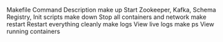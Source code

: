 
Makefile Command	Description
make up	Start Zookeeper, Kafka, Schema Registry, Init scripts
make down	Stop all containers and network
make restart	Restart everything cleanly
make logs	View live logs
make ps	View running containers